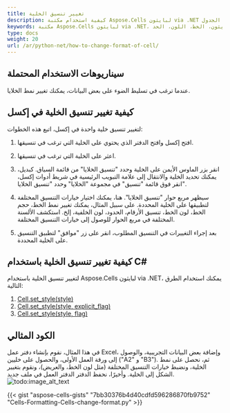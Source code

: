 ```yaml
---
title: تغيير تنسيق الخلية
description: كيفية استخدام مكتبة Aspose.Cells لبايثون via .NET لتغيير تنسيق الخلايا، بما في ذلك الخط، اللون، الحد، وغيرها. من خلال ضبط هذه الخصائص، يمكنك السيطرة بشكل أكبر على مظهر وجود خلايا الجدول.
keywords: مكتبة Aspose.Cells لبايثون via .NET، تنسيق الخلايا، بايثون، الخط، اللون، الحد
type: docs
weight: 20
url: /ar/python-net/how-to-change-format-of-cell/
---
```


## **سيناريوهات الاستخدام المحتملة**
عندما ترغب في تسليط الضوء على بعض البيانات، يمكنك تغيير نمط الخلايا.

## **كيفية تغيير تنسيق الخلية في إكسل**

لتغيير تنسيق خلية واحدة في إكسل، اتبع هذه الخطوات:

1. افتح إكسل وافتح الدفتر الذي يحتوي على الخلية التي ترغب في تنسيقها.

2. اعثر على الخلية التي ترغب في تنسيقها.

3. انقر بزر الماوس الأيمن على الخلية وحدد "تنسيق الخلايا" من قائمة السياق. كبديل، يمكنك تحديد الخلية والانتقال إلى علامة التبويب الرئيسية في شريط أدوات إكسل، انقر فوق قائمة "تنسيق" في مجموعة "الخلايا" وحدد "تنسيق الخلايا".

4. سيظهر مربع حوار "تنسيق الخلايا". هنا، يمكنك اختيار خيارات التنسيق المختلفة لتطبيقها على الخلية المحددة. على سبيل المثال، يمكنك تغيير نمط الخط، حجم الخط، لون الخط، تنسيق الأرقام، الحدود، لون الخلفية، إلخ. استكشف الألسنة المختلفة في مربع الحوار للوصول إلى خيارات التنسيق المختلفة.

5. بعد إجراء التغييرات في التنسيق المطلوب، انقر على زر "موافق" لتطبيق التنسيق على الخلية المحددة.


## **كيفية تغيير تنسيق الخلية باستخدام C#**

لتغيير تنسيق الخلية باستخدام Aspose.Cells لبايثون via .NET، يمكنك استخدام الطرق التالية:
1. [Cell.set_style(style)](https://reference.aspose.com/cells/python-net/aspose.cells/cell/set_style/#aspose.cells.Style)
2. [Cell.set_style(style, explicit_flag)](https://reference.aspose.com/cells/python-net/aspose.cells/cell/set_style/#aspose.cells.Style-bool)
3. [Cell.set_style(style, flag)](https://reference.aspose.com/cells/python-net/aspose.cells/cell/set_style/#aspose.cells.Style-aspose.cells.StyleFlag)


## **الكود المثالي**
في هذا المثال، نقوم بإنشاء دفتر عمل Excel، وإضافة بعض البيانات التجريبية، والوصول إلى ورقة العمل الأولى، والحصول على خليين ("A2" و "B3"). ثم، نحصل على نمط الخلية، ونضبط خيارات التنسيق المختلفة (مثل لون الخط، والعريض)، ونقوم بتغيير الشكل إلى الخلية. وأخيرًا، نحفظ الدفتر الدفتر العمل في ملف جديد.
![todo:image_alt_text](change-format.png)

{{< gist "aspose-cells-gists" "7bb30376b4d40cdfd596286870fb9752" "Cells-Formatting-Cells-change-format.py" >}}

